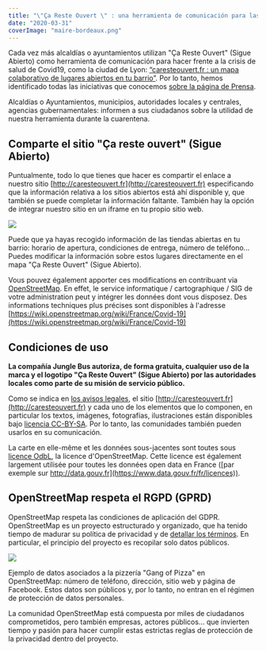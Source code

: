 ```yaml
---
title: "\"Ça Reste Ouvert \" : una herramienta de comunicación para las alcaldías"
date: "2020-03-31"
coverImage: "maire-bordeaux.png"
---
```


Cada vez más alcaldías o ayuntamientos utilizan "Ça Reste Ouvert" (Sigue Abierto) como herramienta de comunicación para hacer frente a la crisis de salud de Covid19, como la ciudad de Lyon: [“caresteouvert.fr : un mapa colaborativo de lugares abiertos en tu barrio”](https://www.lyon.fr/actualite/solidarite/caresteouvertfr-une-carte-collaborative-des-lieux-ouverts-dans-son-quartier). Por lo tanto, hemos identificado todas las iniciativas que conocemos [sobre la página de Prensa](https://blog.caresteouvert.fr/presse/).

Alcaldías o Ayuntamientos, municipios, autoridades locales y centrales, agencias gubernamentales: informen a sus ciudadanos sobre la utilidad de nuestra herramienta durante la cuarentena.

## Comparte el sitio "Ça reste ouvert" (Sigue Abierto)

Puntualmente, todo lo que tienes que hacer es compartir el enlace a nuestro sitio [http://caresteouvert.fr](http://caresteouvert.fr) especificando que la información relativa a los sitios abiertos está ahí disponible y, que también se puede completar la información faltante. También hay la opción de integrar nuestro sitio en un iframe en tu propio sitio web.

![](images/décor-facebook-1024x399.png)

Puede que ya hayas recogido información de las tiendas abiertas en tu barrio: horario de apertura, condiciones de entrega, número de teléfono... Puedes modificar la información sobre estos lugares directamente en el mapa "Ça Reste Ouvert" (Sigue Abierto).

Vous pouvez également apporter ces modifications en contribuant via [OpenStreetMap](http://openstreetmap.org). En effet, le service informatique / cartographique / SIG de votre administration peut y intégrer les données dont vous disposez. Des informations techniques plus précises sont disponibles à l'adresse [https://wiki.openstreetmap.org/wiki/France/Covid-19](https://wiki.openstreetmap.org/wiki/France/Covid-19)

## Condiciones de uso

**La compañía Jungle Bus autoriza, de forma gratuita, cualquier uso de la marca y el logotipo "Ça Reste Ouvert" (Sigue Abierto) por las autoridades locales como parte de su misión de servicio público.**


Como se indica en [los avisos legales](https://blog.caresteouvert.fr/mentions-legales/), el sitio [http://caresteouvert.fr](http://caresteouvert.fr) y cada uno de los elementos que lo componen, en particular los textos, imágenes, fotografías, ilustraciones están disponibles bajo [licencia CC-BY-SA](http://creativecommons.org/licenses/by-sa/4.0/). Por lo tanto, las comunidades también pueden usarlos en su comunicación.

La carte en elle-même et les données sous-jacentes sont toutes sous [licence OdbL](https://www.openstreetmap.org/copyright), la licence d'OpenStreetMap. Cette licence est également largement utilisée pour toutes les données open data en France ([par exemple sur http://data.gouv.fr](https://www.data.gouv.fr/fr/licences)).

## OpenStreetMap respeta el RGPD (GPRD)

OpenStreetMap respeta las condiciones de aplicación del GDPR. OpenStreetMap es un proyecto estructurado y organizado, que ha tenido tiempo de madurar su política de privacidad y de [detallar los términos](https://wiki.osmfoundation.org/wiki/Privacy_Policy). En particular, el principio del proyecto es recopilar solo datos públicos.

![](images/image-13.png)

Ejemplo de datos asociados a la pizzería "Gang of Pizza" en OpenStreetMap: número de teléfono, dirección, sitio web y página de Facebook. Estos datos son públicos y, por lo tanto, no entran en el régimen de protección de datos personales.

La comunidad OpenStreetMap está compuesta por miles de ciudadanos comprometidos, pero también empresas, actores públicos... que invierten tiempo y pasión para hacer cumplir estas estrictas reglas de protección de la privacidad dentro del proyecto.